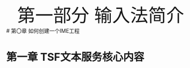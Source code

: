 <div align='center'>
  <font size="70">第一部分  输入法简介</font>
</div>
#  第〇章 如何创建一个IME工程

#  第一章 TSF文本服务核心内容

